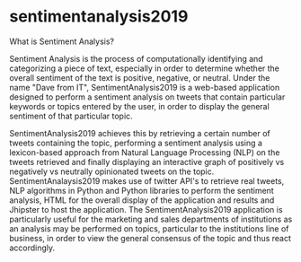 # sentimentanalysis2019

What is Sentiment Analysis?

Sentiment Analysis is the process of computationally identifying and categorizing a piece of text, especially in order to determine whether the overall sentiment of the text is positive, negative, or neutral. Under the name "Dave from IT", SentimentAnalysis2019 is a web-based application designed to perform a sentiment analysis on tweets that contain particular keywords or topics entered by the user, in order to display the general sentiment of that particular topic.

SentimentAnalysis2019 achieves this by retrieving a certain number of tweets containing the topic, performing a sentiment analysis using a lexicon-based approach from Natural Language Processing (NLP) on the tweets retrieved and finally displaying an interactive graph of positively vs negatively vs neutrally opinionated tweets on the topic. SentimentAnalaysis2019 makes use of twitter API's to retrieve real tweets, NLP algorithms in Python and Python libraries to perform the sentiment analysis, HTML for the overall display of the application and results and Jhipster to host the application. The SentimentAnalysis2019 application is particularly useful for the marketing and sales departments of institutions as an analysis may be performed on topics, particular to the institutions line of business, in order to view the general consensus of the topic and thus react accordingly.
